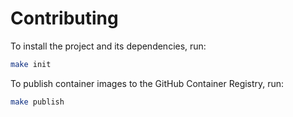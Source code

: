 # Contributing

To install the project and its dependencies, run:

```bash
make init
```

To publish container images to the GitHub Container Registry, run:

```bash
make publish
```

